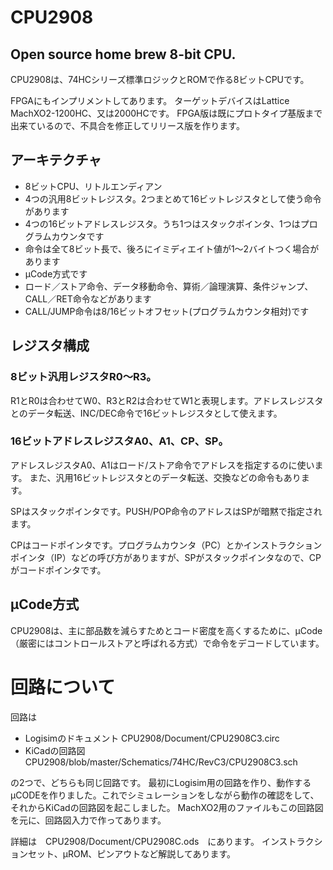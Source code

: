 CPU2908
====

Open source home brew 8-bit CPU.
----
CPU2908は、74HCシリーズ標準ロジックとROMで作る8ビットCPUです。

FPGAにもインプリメントしてあります。
ターゲットデバイスはLattice MachXO2-1200HC、又は2000HCです。
FPGA版は既にプロトタイプ基版まで出来ているので、不具合を修正してリリース版を作ります。

アーキテクチャ
----
- 8ビットCPU、リトルエンディアン
- 4つの汎用8ビットレジスタ。2つまとめて16ビットレジスタとして使う命令があります
- 4つの16ビットアドレスレジスタ。うち1つはスタックポインタ、1つはプログラムカウンタです
- 命令は全て8ビット長で、後ろにイミディエイト値が1～2バイトつく場合があります
- μCode方式です
- ロード／ストア命令、データ移動命令、算術／論理演算、条件ジャンプ、CALL／RET命令などがあります
- CALL/JUMP命令は8/16ビットオフセット(プログラムカウンタ相対)です

レジスタ構成
----

### 8ビット汎用レジスタR0～R3。

R1とR0は合わせてW0、R3とR2は合わせてW1と表現します。アドレスレジスタとのデータ転送、INC/DEC命令で16ビットレジスタとして使えます。

### 16ビットアドレスレジスタA0、A1、CP、SP。
アドレスレジスタA0、A1はロード/ストア命令でアドレスを指定するのに使います。
また、汎用16ビットレジスタとのデータ転送、交換などの命令もあります。

SPはスタックポインタです。PUSH/POP命令のアドレスはSPが暗黙で指定されます。

CPはコードポインタです。プログラムカウンタ（PC）とかインストラクションポインタ（IP）などの呼び方がありますが、SPがスタックポインタなので、CPがコードポインタです。

μCode方式
----
CPU2908は、主に部品数を減らすためとコード密度を高くするために、μCode（厳密にはコントロールストアと呼ばれる方式）で命令をデコードしています。

回路について
====

回路は
- Logisimのドキュメント CPU2908/Document/CPU2908C3.circ
- KiCadの回路図 CPU2908/blob/master/Schematics/74HC/RevC3/CPU2908C3.sch

の2つで、どちらも同じ回路です。
最初にLogisim用の回路を作り、動作するμCODEを作りました。これでシミュレーションをしながら動作の確認をして、それからKiCadの回路図を起こしました。
MachXO2用のファイルもこの回路図を元に、回路図入力で作ってあります。

詳細は　CPU2908/Document/CPU2908C.ods　にあります。
インストラクションセット、μROM、ピンアウトなど解説してあります。
